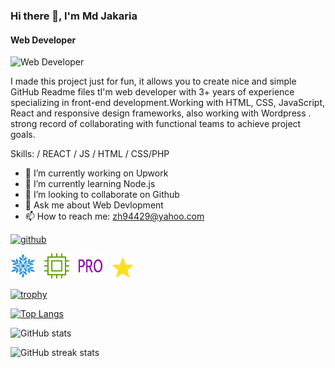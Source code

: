 ### Hi there 👋, I'm Md Jakaria
#### Web Developer
![Web Developer](https://arturssmirnovs.github.io/github-profile-readme-generator/images/banner.png)

I made this project just for fun, it allows you to create nice and simple GitHub Readme files tI'm web developer with 3+ years of experience specializing in front-end development.Working with HTML, CSS, JavaScript, React and responsive design frameworks, also working with Wordpress . strong record of collaborating with functional teams to achieve project goals.

Skills:  / REACT / JS / HTML / CSS/PHP

- 🔭 I’m currently working on Upwork 
- 🌱 I’m currently learning Node.js 
- 👯 I’m looking to collaborate on Github 
- 💬 Ask me about Web Devlopment 
- 📫 How to reach me: zh94429@yahoo.com 


[<img src='https://cdn.jsdelivr.net/npm/simple-icons@3.0.1/icons/github.svg' alt='github' height='40'>](https://github.com/joy209422600)  

<a href='https://archiveprogram.github.com/'><img src='https://raw.githubusercontent.com/acervenky/animated-github-badges/master/assets/acbadge.gif' width='40' height='40'></a> <a href='https://docs.github.com/en/developers'><img src='https://raw.githubusercontent.com/acervenky/animated-github-badges/master/assets/devbadge.gif' width='40' height='40'></a> <a href='https://github.com/pricing'><img src='https://raw.githubusercontent.com/acervenky/animated-github-badges/master/assets/pro.gif' width='40' height='40'></a> <a href='https://stars.github.com/'><img src='https://raw.githubusercontent.com/acervenky/animated-github-badges/master/assets/starbadge.gif' width='35' height='35'></a> 

[![trophy](https://github-profile-trophy.vercel.app/?username=joy209422600)](https://github.com/ryo-ma/github-profile-trophy)

[![Top Langs](https://github-readme-stats.vercel.app/api/top-langs/?username=joy209422600)](https://github.com/anuraghazra/github-readme-stats)

![GitHub stats](https://github-readme-stats.vercel.app/api?username=joy209422600&show_icons=true)  

![GitHub streak stats](https://streak-stats.demolab.com/?user=joy209422600)  


